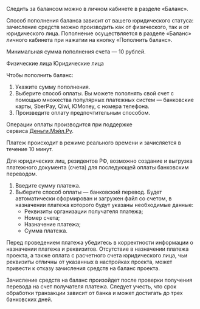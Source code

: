 Следить за балансом можно в личном кабинете в разделе «Баланс».

Способ пополнения баланса зависит от вашего юридического статуса: зачисление средств можно производить как от физического, так и от юридического лица. Пополнение осуществляется в разделе «Баланс» личного кабинета при нажатии на кнопку «Пополнить баланс».

<info>

Минимальная сумма пополнения счета — 10 рублей.

</info>

<tabs>
<tablist>
<tab>Физические лица</tab>
<tab>Юридические лица</tab>
</tablist>
<tabpanel>

Чтобы пополнить баланс:

1. Укажите сумму пополнения.
2. Выберите способ оплаты. Вы можете пополнять свой счет с помощью множества популярных платежных систем — банковские карты, SberPay, Qiwi, ЮMoney, с номера телефона.
3. Произведите оплату предпочтительным способом.

Операции оплаты производится при поддержке сервиса [Деньги.Мэйл.Ру](https://money.mail.ru/oferta/payfast).

Платеж происходит в режиме реального времени и зачисляется в течение 10 минут.

</tabpanel>
<tabpanel>

Для юридических лиц, резидентов РФ, возможно создание и выгрузка платежного документа (счета) для последующей оплаты банковским переводом.

1. Введите сумму платежа.
2. Выберите способ оплаты — банковский перевод. Будет автоматически сформирован и загружен файл со счетом, в назначении платежа которого будут указаны необходимые данные:
   - Реквизиты организации получателя платежа;
   - Номер счета;
   - Назначение платежа;
   - Сумма платежа.

<warn>

Перед проведением платежа убедитесь в корректности информации о назначении платежа и реквизитов. Отсутствие в назначении платежа проекта, а также оплата с расчетного счета юридического лица, чьи реквизиты отличны от указанных в настройках проекта, может привести к отказу зачисления средств на баланс проекта.

</warn>

Зачисление средств на баланс произойдет после проверки получения перевода на счет получателя платежа. Следует учесть, что срок обработки транзакции зависит от банка и может достигать до трех банковских дней.

</tabpanel>
</tabs>

